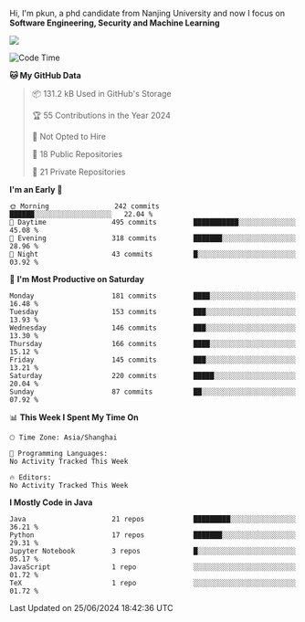 Hi, I'm pkun, a phd candidate from Nanjing University and now I focus on **Software Engineering, Security and Machine Learning**

<!--![GitHub Snake Light](https://github.com/pppppkun/pppppkun/blob/output/github-snake.svg#gh-light-mode-only)-->
<!--![GitHub Snake dark](https://github.com/pppppkun/pppppkun/blob/output/github-snake-dark.svg#gh-dark-mode-only)-->

![](https://komarev.com/ghpvc/?username=pppppkun)
<!--START_SECTION:waka-->
![Code Time](http://img.shields.io/badge/Code%20Time-2%2C007%20hrs%204%20mins-blue)

**🐱 My GitHub Data** 

> 📦 131.2 kB Used in GitHub's Storage 
 > 
> 🏆 55 Contributions in the Year 2024
 > 
> 🚫 Not Opted to Hire
 > 
> 📜 18 Public Repositories 
 > 
> 🔑 21 Private Repositories 
 > 
**I'm an Early 🐤** 

```text
🌞 Morning                242 commits         ██████░░░░░░░░░░░░░░░░░░░   22.04 % 
🌆 Daytime                495 commits         ███████████░░░░░░░░░░░░░░   45.08 % 
🌃 Evening                318 commits         ███████░░░░░░░░░░░░░░░░░░   28.96 % 
🌙 Night                  43 commits          █░░░░░░░░░░░░░░░░░░░░░░░░   03.92 % 
```
📅 **I'm Most Productive on Saturday** 

```text
Monday                   181 commits         ████░░░░░░░░░░░░░░░░░░░░░   16.48 % 
Tuesday                  153 commits         ███░░░░░░░░░░░░░░░░░░░░░░   13.93 % 
Wednesday                146 commits         ███░░░░░░░░░░░░░░░░░░░░░░   13.30 % 
Thursday                 166 commits         ████░░░░░░░░░░░░░░░░░░░░░   15.12 % 
Friday                   145 commits         ███░░░░░░░░░░░░░░░░░░░░░░   13.21 % 
Saturday                 220 commits         █████░░░░░░░░░░░░░░░░░░░░   20.04 % 
Sunday                   87 commits          ██░░░░░░░░░░░░░░░░░░░░░░░   07.92 % 
```


📊 **This Week I Spent My Time On** 

```text
🕑︎ Time Zone: Asia/Shanghai

💬 Programming Languages: 
No Activity Tracked This Week

🔥 Editors: 
No Activity Tracked This Week
```

**I Mostly Code in Java** 

```text
Java                     21 repos            █████████░░░░░░░░░░░░░░░░   36.21 % 
Python                   17 repos            ███████░░░░░░░░░░░░░░░░░░   29.31 % 
Jupyter Notebook         3 repos             █░░░░░░░░░░░░░░░░░░░░░░░░   05.17 % 
JavaScript               1 repo              ░░░░░░░░░░░░░░░░░░░░░░░░░   01.72 % 
TeX                      1 repo              ░░░░░░░░░░░░░░░░░░░░░░░░░   01.72 % 
```




 Last Updated on 25/06/2024 18:42:36 UTC
<!--END_SECTION:waka-->
